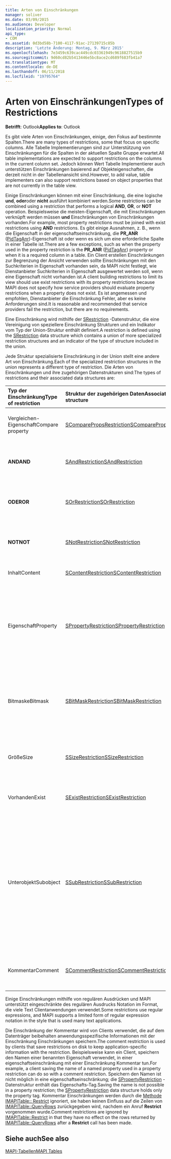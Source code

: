 ```yaml
---
title: Arten von Einschränkungen
manager: soliver
ms.date: 03/09/2015
ms.audience: Developer
localization_priority: Normal
api_type:
- COM
ms.assetid: 0d3bd58b-7100-4117-91ac-27139715c85b
description: 'Letzte Änderung: Montag, 9. März 2015'
ms.openlocfilehash: 7e3459c639cac449cdc03361949c9618827515b9
ms.sourcegitcommit: 9d60cd82b5413446e5bc8ace2cd689f683fb41a7
ms.translationtype: MT
ms.contentlocale: de-DE
ms.lasthandoff: 06/11/2018
ms.locfileid: "19795764"
---
```

# <a name="types-of-restrictions"></a><span data-ttu-id="b39d2-103">Arten von Einschränkungen</span><span class="sxs-lookup"><span data-stu-id="b39d2-103">Types of Restrictions</span></span>

  
  
<span data-ttu-id="b39d2-104">**Betrifft**: Outlook</span><span class="sxs-lookup"><span data-stu-id="b39d2-104">**Applies to**: Outlook</span></span> 
  
<span data-ttu-id="b39d2-105">Es gibt viele Arten von Einschränkungen, einige, den Fokus auf bestimmte Spalten.</span><span class="sxs-lookup"><span data-stu-id="b39d2-105">There are many types of restrictions, some that focus on specific columns.</span></span> <span data-ttu-id="b39d2-106">Alle Tabelle Implementierungen sind zur Unterstützung von Einschränkungen für die Spalten in der aktuellen Spalte Gruppe erwartet.</span><span class="sxs-lookup"><span data-stu-id="b39d2-106">All table implementations are expected to support restrictions on the columns in the current column set.</span></span> <span data-ttu-id="b39d2-107">Jedoch können Wert Tabelle Implementierer auch unterstützen Einschränkungen basierend auf Objekteigenschaften, die derzeit nicht in der Tabellenansicht sind.</span><span class="sxs-lookup"><span data-stu-id="b39d2-107">However, to add value, table implementers can also support restrictions based on object properties that are not currently in the table view.</span></span>
  
<span data-ttu-id="b39d2-108">Einige Einschränkungen können mit einer Einschränkung, die eine logische **und**, **oder**oder **nicht** ausführt kombiniert werden.</span><span class="sxs-lookup"><span data-stu-id="b39d2-108">Some restrictions can be combined using a restriction that performs a logical **AND**, **OR**, or **NOT** operation.</span></span> <span data-ttu-id="b39d2-109">Beispielsweise die meisten-Eigenschaft, die mit Einschränkungen verknüpft werden müssen **und** Einschränkungen von Einschränkungen vorhanden.</span><span class="sxs-lookup"><span data-stu-id="b39d2-109">For example, most property restrictions must be joined with exist restrictions using **AND** restrictions.</span></span> <span data-ttu-id="b39d2-110">Es gibt einige Ausnahmen, z. B., wenn die Eigenschaft in der eigenschaftseinschränkung, die **PR_ANR** ([PidTagAnr](pidtaganr-canonical-property.md))-Eigenschaft ist oder wenn es sich um eine erforderliche Spalte in einer Tabelle ist.</span><span class="sxs-lookup"><span data-stu-id="b39d2-110">There are a few exceptions, such as when the property used in the property restriction is the **PR_ANR** ([PidTagAnr](pidtaganr-canonical-property.md)) property or when it is a required column in a table.</span></span> <span data-ttu-id="b39d2-111">Ein Client erstellen Einschränkungen zur Begrenzung der Ansicht verwenden sollte Einschränkungen mit den Suchkriterien in Eigenschaft vorhanden sein, da MAPI nicht festlegt, wie Dienstanbieter Suchkriterien in Eigenschaft ausgewertet werden soll, wenn eine Eigenschaft nicht vorhanden ist.</span><span class="sxs-lookup"><span data-stu-id="b39d2-111">A client building restrictions to limit its view should use exist restrictions with its property restrictions because MAPI does not specify how service providers should evaluate property restrictions when a property does not exist.</span></span> <span data-ttu-id="b39d2-112">Es ist angemessen und empfohlen, Dienstanbieter die Einschränkung Fehler, aber es keine Anforderungen sind.</span><span class="sxs-lookup"><span data-stu-id="b39d2-112">It is reasonable and recommended that service providers fail the restriction, but there are no requirements.</span></span> 
  
<span data-ttu-id="b39d2-113">Eine Einschränkung wird mithilfe der [SRestriction](srestriction.md) -Datenstruktur, die eine Vereinigung von speziellere Einschränkung Strukturen und ein Indikator vom Typ der Union-Struktur enthält definiert.</span><span class="sxs-lookup"><span data-stu-id="b39d2-113">A restriction is defined using the [SRestriction](srestriction.md) data structure which contains a union of more specialized restriction structures and an indicator of the type of structure included in the union.</span></span> 
  
<span data-ttu-id="b39d2-114">Jede Struktur spezialisierte Einschränkung in der Union stellt eine andere Art von Einschränkung.</span><span class="sxs-lookup"><span data-stu-id="b39d2-114">Each of the specialized restriction structures in the union represents a different type of restriction.</span></span> <span data-ttu-id="b39d2-115">Die Arten von Einschränkungen und ihre zugehörigen Datenstrukturen sind:</span><span class="sxs-lookup"><span data-stu-id="b39d2-115">The types of restrictions and their associated data structures are:</span></span>
  
|<span data-ttu-id="b39d2-116">**Typ der Einschränkung**</span><span class="sxs-lookup"><span data-stu-id="b39d2-116">**Type of restriction**</span></span>|<span data-ttu-id="b39d2-117">**Struktur der zugehörigen Daten**</span><span class="sxs-lookup"><span data-stu-id="b39d2-117">**Associated data structure**</span></span>|<span data-ttu-id="b39d2-118">**Beschreibung**</span><span class="sxs-lookup"><span data-stu-id="b39d2-118">**Description**</span></span>|
|:-----|:-----|:-----|
|<span data-ttu-id="b39d2-119">Vergleichen-Eigenschaft</span><span class="sxs-lookup"><span data-stu-id="b39d2-119">Compare property</span></span>  <br/> |[<span data-ttu-id="b39d2-120">SComparePropsRestriction</span><span class="sxs-lookup"><span data-stu-id="b39d2-120">SComparePropsRestriction</span></span>](scomparepropsrestriction.md) <br/> |<span data-ttu-id="b39d2-121">Vergleicht zwei Eigenschaften des gleichen Typs.</span><span class="sxs-lookup"><span data-stu-id="b39d2-121">Compares two properties of the same type.</span></span>  <br/> |
|<span data-ttu-id="b39d2-122">**AND**</span><span class="sxs-lookup"><span data-stu-id="b39d2-122">**AND**</span></span> <br/> |[<span data-ttu-id="b39d2-123">SAndRestriction</span><span class="sxs-lookup"><span data-stu-id="b39d2-123">SAndRestriction</span></span>](sandrestriction.md) <br/> |<span data-ttu-id="b39d2-124">Führt eine logische **AND** -Operation mit zwei oder mehr Einschränkungen.</span><span class="sxs-lookup"><span data-stu-id="b39d2-124">Performs a logical **AND** operation on two or more restrictions.</span></span>  <br/> |
|<span data-ttu-id="b39d2-125">**ODER**</span><span class="sxs-lookup"><span data-stu-id="b39d2-125">**OR**</span></span> <br/> |[<span data-ttu-id="b39d2-126">SOrRestriction</span><span class="sxs-lookup"><span data-stu-id="b39d2-126">SOrRestriction</span></span>](sorrestriction.md) <br/> |<span data-ttu-id="b39d2-127">Führt eine logische **OR** -Operation für zwei oder mehr Einschränkungen.</span><span class="sxs-lookup"><span data-stu-id="b39d2-127">Performs a logical **OR** operation on two or more restrictions.</span></span>  <br/> |
|<span data-ttu-id="b39d2-128">**NOT**</span><span class="sxs-lookup"><span data-stu-id="b39d2-128">**NOT**</span></span> <br/> |[<span data-ttu-id="b39d2-129">SNotRestriction</span><span class="sxs-lookup"><span data-stu-id="b39d2-129">SNotRestriction</span></span>](snotrestriction.md) <br/> |<span data-ttu-id="b39d2-130">Führt eine logische **NOT** -Operation für zwei oder mehr Einschränkungen.</span><span class="sxs-lookup"><span data-stu-id="b39d2-130">Performs a logical **NOT** operation on two or more restrictions.</span></span>  <br/> |
|<span data-ttu-id="b39d2-131">Inhalt</span><span class="sxs-lookup"><span data-stu-id="b39d2-131">Content</span></span>  <br/> |[<span data-ttu-id="b39d2-132">SContentRestriction</span><span class="sxs-lookup"><span data-stu-id="b39d2-132">SContentRestriction</span></span>](scontentrestriction.md) <br/> |<span data-ttu-id="b39d2-133">Sucht angegebene Daten.</span><span class="sxs-lookup"><span data-stu-id="b39d2-133">Locates specified data.</span></span>  <br/> |
|<span data-ttu-id="b39d2-134">Eigenschaft</span><span class="sxs-lookup"><span data-stu-id="b39d2-134">Property</span></span>  <br/> |[<span data-ttu-id="b39d2-135">SPropertyRestriction</span><span class="sxs-lookup"><span data-stu-id="b39d2-135">SPropertyRestriction</span></span>](spropertyrestriction.md) <br/> |<span data-ttu-id="b39d2-136">Gibt den Wert einer bestimmten Eigenschaft als Kriterium für den Abgleich.</span><span class="sxs-lookup"><span data-stu-id="b39d2-136">Specifies a particular property value as criteria for matching.</span></span> <span data-ttu-id="b39d2-137">Kann beispielsweise verwendet werden für einen bestimmten Typ Anlage suchen.</span><span class="sxs-lookup"><span data-stu-id="b39d2-137">Can be used, for example, to search for a particular type of attachment.</span></span>  <br/> |
|<span data-ttu-id="b39d2-138">Bitmaske</span><span class="sxs-lookup"><span data-stu-id="b39d2-138">Bitmask</span></span>  <br/> |[<span data-ttu-id="b39d2-139">SBitMaskRestriction</span><span class="sxs-lookup"><span data-stu-id="b39d2-139">SBitMaskRestriction</span></span>](sbitmaskrestriction.md) <br/> |<span data-ttu-id="b39d2-140">Eine Bitmaske gilt in der Regel zu einer Eigenschaft PT_LONG, um festzustellen, ob bestimmte Flags festgelegt sind.</span><span class="sxs-lookup"><span data-stu-id="b39d2-140">Applies a bitmask to a PT_LONG property, typically to determine whether particular flags are set.</span></span>  <br/> |
|<span data-ttu-id="b39d2-141">Größe</span><span class="sxs-lookup"><span data-stu-id="b39d2-141">Size</span></span>  <br/> |[<span data-ttu-id="b39d2-142">SSizeRestriction</span><span class="sxs-lookup"><span data-stu-id="b39d2-142">SSizeRestriction</span></span>](ssizerestriction.md) <br/> |<span data-ttu-id="b39d2-143">Die Größe einer Eigenschaft über die standardmäßigen relationale Operatoren getestet.</span><span class="sxs-lookup"><span data-stu-id="b39d2-143">Tests the size of a property using standard relational operators.</span></span>  <br/> |
|<span data-ttu-id="b39d2-144">Vorhanden</span><span class="sxs-lookup"><span data-stu-id="b39d2-144">Exist</span></span>  <br/> |[<span data-ttu-id="b39d2-145">SExistRestriction</span><span class="sxs-lookup"><span data-stu-id="b39d2-145">SExistRestriction</span></span>](sexistrestriction.md) <br/> |<span data-ttu-id="b39d2-146">Überprüft, ob ein Objekt einen Wert für eine Eigenschaft verfügt.</span><span class="sxs-lookup"><span data-stu-id="b39d2-146">Tests whether an object has a value for a property.</span></span>  <br/> |
|<span data-ttu-id="b39d2-147">Unterobjekt</span><span class="sxs-lookup"><span data-stu-id="b39d2-147">Subobject</span></span>  <br/> |[<span data-ttu-id="b39d2-148">SSubRestriction</span><span class="sxs-lookup"><span data-stu-id="b39d2-148">SSubRestriction</span></span>](ssubrestriction.md) <br/> |<span data-ttu-id="b39d2-149">Verwendet für die Suche über Unterobjekte oder -Objekten, die mit einem Eintrag Bezeichner, wie Empfänger und Anlagen nicht zugegriffen werden können.</span><span class="sxs-lookup"><span data-stu-id="b39d2-149">Used for searching through subobjects, or objects that cannot be accessed with an entry identifier, such as recipients and attachments.</span></span> <span data-ttu-id="b39d2-150">Kann beispielsweise verwendet werden nach einem bestimmten Empfänger nach Nachrichten gesucht.</span><span class="sxs-lookup"><span data-stu-id="b39d2-150">Can be used, for example, to look for messages for a particular recipient.</span></span>  <br/> |
|<span data-ttu-id="b39d2-151">Kommentar</span><span class="sxs-lookup"><span data-stu-id="b39d2-151">Comment</span></span>  <br/> |[<span data-ttu-id="b39d2-152">SCommentRestriction</span><span class="sxs-lookup"><span data-stu-id="b39d2-152">SCommentRestriction</span></span>](scommentrestriction.md) <br/> |<span data-ttu-id="b39d2-153">Ordnet eine Reihe von benannten Eigenschaften ein Objekt hinzu.</span><span class="sxs-lookup"><span data-stu-id="b39d2-153">Associates an object with a set of named properties.</span></span>  <br/> |
   
<span data-ttu-id="b39d2-154">Einige Einschränkungen mithilfe von regulären Ausdrücken und MAPI unterstützt eingeschränkte des regulären Ausdrucks Notation im Format, die viele Text Clientanwendungen verwendet.</span><span class="sxs-lookup"><span data-stu-id="b39d2-154">Some restrictions use regular expressions, and MAPI supports a limited form of regular expression notation in the style that is used many text applications.</span></span>
  
<span data-ttu-id="b39d2-155">Die Einschränkung der Kommentar wird von Clients verwendet, die auf dem Datenträger beibehalten anwendungsspezifische Informationen mit der Einschränkung Einschränkungen speichern.</span><span class="sxs-lookup"><span data-stu-id="b39d2-155">The comment restriction is used by clients that save restrictions on disk to keep application-specific information with the restriction.</span></span> <span data-ttu-id="b39d2-156">Beispielsweise kann ein Client, speichern den Namen einer benannten Eigenschaft verwendet, in einer eigenschaftseinschränkung mit einer Einschränkung Kommentar tun.</span><span class="sxs-lookup"><span data-stu-id="b39d2-156">For example, a client saving the name of a named property used in a property restriction can do so with a comment restriction.</span></span> <span data-ttu-id="b39d2-157">Speichern den Namen ist nicht möglich in eine eigenschaftseinschränkung; die [SPropertyRestriction](spropertyrestriction.md) -Datenstruktur enthält das Eigenschafts-Tag.</span><span class="sxs-lookup"><span data-stu-id="b39d2-157">Saving the name is not possible in a property restriction; the [SPropertyRestriction](spropertyrestriction.md) data structure holds only the property tag.</span></span> <span data-ttu-id="b39d2-158">Kommentar Einschränkungen werden durch die [Methode IMAPITable:: Restrict](imapitable-restrict.md) ignoriert, sie haben keinen Einfluss auf die Zeilen von [IMAPITable::QueryRows](imapitable-queryrows.md) zurückgegeben wird, nachdem ein Anruf **Restrict** vorgenommen wurde.</span><span class="sxs-lookup"><span data-stu-id="b39d2-158">Comment restrictions are ignored by [IMAPITable::Restrict](imapitable-restrict.md) in that they have no effect on the rows returned by [IMAPITable::QueryRows](imapitable-queryrows.md) after a **Restrict** call has been made.</span></span> 
  
## <a name="see-also"></a><span data-ttu-id="b39d2-159">Siehe auch</span><span class="sxs-lookup"><span data-stu-id="b39d2-159">See also</span></span>



[<span data-ttu-id="b39d2-160">MAPI-Tabellen</span><span class="sxs-lookup"><span data-stu-id="b39d2-160">MAPI Tables</span></span>](mapi-tables.md)

